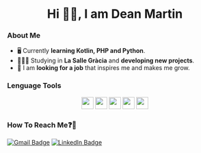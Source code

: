 <h1 align="center">Hi 👋🏻, I am Dean Martin</h1>

<h3>About Me</h3>

- 🖥️ Currently **learning Kotlin, PHP and Python**.
- 👨🏻‍💻 Studying in **La Salle Gràcia** and **developing new projects**.
- 💼 I am **looking for a job** that inspires me and makes me grow.

<h3>Lenguage Tools</h3>

<p align="center">
  <img src="https://img.shields.io/badge/Web-4285F4?style=flat&logo=internet-explorer&logoColor=white" height="28">
  <img src="https://img.shields.io/badge/-HTML5-E34F26?style=flat&logo=html5&logoColor=white" height="28">
  <img src="https://img.shields.io/badge/-CSS3-1572B6?style=flat&logo=css3&logoColor=white" height="28">
  <img src="https://img.shields.io/badge/-JavaScript-323330?style=flat&logo=javascript&logoColor=F7DF1E" height="28">
  <img src="https://img.shields.io/badge/-PHP-777BB4?style=flat&logo=php&logoColor=white" height="28">
</p>

<h3>How To Reach Me❓📩</h3>

[![Gmail Badge](https://img.shields.io/badge/-dean.martin@gracia.lasalle.cat-EA4335?style=flat&logo=gmail&logoColor=white)](mailto:dean.martin@gracia.lasalle.cat)
[![LinkedIn Badge](https://img.shields.io/badge/-deanmartingarcia-0A66C2?style=flat&logo=linkedin&logoColor=white)](https://www.linkedin.com/in/deanmartingarcia/)
